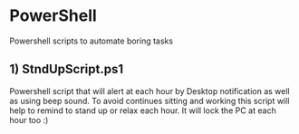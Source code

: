 # PowerShell
Powershell scripts to automate boring tasks

## 1) StndUpScript.ps1 
  
  Powershell script that will alert at each hour by Desktop notification as well as using beep sound. To avoid continues sitting and working this script will help to remind to stand up or relax each hour. It will lock the PC at each hour too :)
